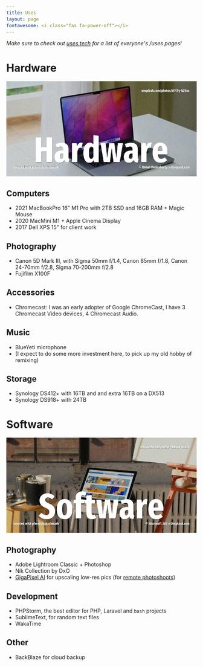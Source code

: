 ```yaml
---
title: Uses
layout: page
fontawesome: <i class="fas fa-power-off"></i>
---
```


_Make sure to check out [uses.tech](https://uses.tech/) for a list of everyone's /uses pages!_

# Hardware
![](/wp-content/uploads/2022/unsplash.m1pro.jpg)

## Computers
* 2021 MacBookPro 16" M1 Pro with 2TB SSD and 16GB RAM + Magic Mouse
* 2020 MacMini M1 + Apple Cinema Display
* 2017 Dell XPS 15" for client work

## Photography
* Canon 5D Mark III, with Sigma 50mm f/1.4, Canon 85mm f/1.8, Canon 24-70mm f/2.8, Sigma 70-200mm f/2.8
* Fujifilm X100F

## Accessories
* Chromecast: I was an early adopter of Google ChromeCast, I have 3 Chromecast Video devices, 4 Chromecast Audio.

## Music
* BlueYeti microphone
* (I expect to do some more investment here, to pick up my old hobby of remixing)

## Storage
* Synology DS412+ with 16TB and and extra 16TB on a DX513
* Synology DS918+ with 24TB


# Software
![](/wp-content/uploads/2022/unsplash.software.jpg)

## Photography
* Adobe Lightroom Classic + Photoshop
* Nik Collection by DxO
* [GigaPixel AI](https://www.topazlabs.com/gigapixel-ai) for upscaling low-res pics (for [remote photoshoots](/2020/05/30/simple-remote-portrait-photography/))

## Development
* PHPStorm, the best editor for PHP, Laravel and  `bash` projects
* SublimeText, for random text files
* WakaTime

## Other
* BackBlaze for cloud backup